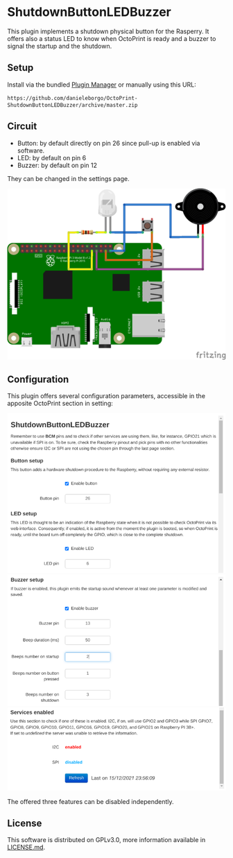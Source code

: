 # ShutdownButtonLEDBuzzer

This plugin implements a shutdown physical button for
the Rasperry. It offers also a status LED to know when
OctoPrint is ready and a buzzer to signal the startup and
the shutdown.

## Setup

Install via the bundled [Plugin Manager](https://docs.octoprint.org/en/master/bundledplugins/pluginmanager.html)
or manually using this URL:

    https://github.com/danieleborgo/OctoPrint-ShutdownButtonLEDBuzzer/archive/master.zip


## Circuit

- Button: by default directly on pin 26 since pull-up is enabled
via software.
- LED: by default on pin 6
- Buzzer: by default on pin 12

They can be changed in the settings page.

![circuit](docs/circuit.png)

## Configuration

This plugin offers several configuration parameters,
accessible in the apposite OctoPrint section in setting:

![settings1](docs/settings1.png)
![settings2](docs/settings2.png)
![settings3](docs/settings3.png)

The offered three features can be disabled independently.

## License

This software is distributed on GPLv3.0, more information
available in [LICENSE.md](LICENSE.md).
